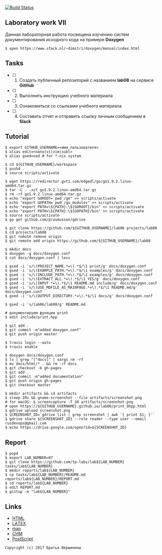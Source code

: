 [![Build Status](https://travis-ci.org/iu8tapilin/lab08.svg?branch=master)](https://travis-ci.org/iu8tapilin/lab08)


## Laboratory work VII

Данная лабораторная работа посвещена изучению систем документирования исходного кода на примере **Doxygen**

```ShellSession
$ open https://www.stack.nl/~dimitri/doxygen/manual/index.html
```

## Tasks

- [ ] 1. Создать публичный репозиторий с названием **lab08** на сервисе **GitHub**
- [ ] 2. Выполнить инструкцию учебного материала
- [ ] 3. Ознакомиться со ссылками учебного материала
- [ ] 4. Составить отчет и отправить ссылку личным сообщением в **Slack**

## Tutorial

```ShellSession
$ export GITHUB_USERNAME=<имя_пользователя>
$ alias edit=<nano|vi|vim|subl>
$ alias gsed=sed # for *-nix system
```

```ShellSession
$ cd ${GITHUB_USERNAME}/workspace
$ pushd .
$ source scripts/activate
```

```ShellSession
$ wget https://redirector.gvt1.com/edgedl/go/go1.9.2.linux-amd64.tar.gz
$ tar -C . -xzf go1.9.2.linux-amd64.tar.gz
$ rm -rf go1.9.2.linux-amd64.tar.gz
$ echo "export GOROOT=`pwd`/go" >> scripts/activate
$ echo "export GOPATH=`pwd`/go_modules" >> scripts/activate
$ echo "export PATH=\${PATH}:\${GOROOT}/bin" >> scripts/activate
$ echo "export PATH=\${PATH}:\${GOPATH}/bin" >> scripts/activate
$ source scripts/activate
$ go get github.com/prasmussen/gdrive
```

```ShellSession
$ git clone https://github.com/${GITHUB_USERNAME}/lab06 projects/lab08
$ cd projects/lab08
$ git remote remove origin
$ git remote add origin https://github.com/${GITHUB_USERNAME}/lab08
```

```ShellSession
$ mkdir docs
$ doxygen -g docs/doxygen.conf
$ cat docs/doxygen.conf | less
```

```ShellSession
$ gsed -i 's/\(PROJECT_NAME.*=\).*$/\1 print/g' docs/doxygen.conf
$ gsed -i 's/\(EXAMPLE_PATH.*=\).*$/\1 examples/g' docs/doxygen.conf
$ gsed -i 's/\(INCLUDE_PATH.*=\).*$/\1 examples/g' docs/doxygen.conf
$ gsed -i 's/\(EXTRACT_ALL.*=\).*$/\1 YES/g' docs/doxygen.conf
$ gsed -i 's/\(INPUT *=\).*$/\1 README.md include/g' docs/doxygen.conf
$ gsed -i 's/\(USE_MDFILE_AS_MAINPAGE.*=\).*$/\1 README.md/g' docs/doxygen.conf
$ gsed -i 's/\(OUTPUT_DIRECTORY.*=\).*$/\1 docs/g' docs/doxygen.conf
```

```ShellSession
$ gsed -i 's/lab06/lab08/g' README.md
```

```ShellSession
# документируем функции print 
$ edit include/print.hpp
```

```ShellSession
$ git add .
$ git commit -m"added doxygen.conf"
$ git push origin master
```

```ShellSession
$ travis login --auto
$ travis enable
```

```ShellSession
$ doxygen docs/doxygen.conf
$ ls | grep "[^docs]" | xargs rm -rf
$ mv docs/html/* . && rm -rf docs
$ git checkout -b gh-pages
$ git add .
$ git commit -m"added documentation"
$ git push origin gh-pages
$ git checkout master
```

```ShellSession
$ mkdir artifacts && cd artifacts
$ sleep 20s && gnome-screenshot --file artifacts/screenshot.png
# for macOS: $ screencapture -T 20 artifacts/screenshot.png
# open https://${GITHUB_USERNAME}.github.io/lab08/print_8hpp.html
$ gdrive upload screenshot.png
$ SCREENSHOT_ID=`gdrive list | grep screenshot | awk '{ print $1; }'`
$ gdrive share ${SCREENSHOT_ID} --role reader --type user --email rusdevops@gmail.com
$ echo https://drive.google.com/open?id=${SCREENSHOT_ID}
```

## Report

```ShellSession
$ popd
$ export LAB_NUMBER=07
$ git clone https://github.com/tp-labs/lab${LAB_NUMBER} tasks/lab${LAB_NUMBER}
$ mkdir reports/lab${LAB_NUMBER}
$ cp tasks/lab${LAB_NUMBER}/README.md reports/lab${LAB_NUMBER}/REPORT.md
$ cd reports/lab${LAB_NUMBER}
$ edit REPORT.md
$ gistup -m "lab${LAB_NUMBER}"
```

## Links

- [HTML](https://ru.wikipedia.org/wiki/HTML)
- [LAΤΕΧ](https://ru.wikipedia.org/wiki/LaTeX)
- [man](https://ru.wikipedia.org/wiki/Man_(%D0%BA%D0%BE%D0%BC%D0%B0%D0%BD%D0%B4%D0%B0_Unix))
- [CHM](https://ru.wikipedia.org/wiki/HTMLHelp)
- [PostScript](https://ru.wikipedia.org/wiki/PostScript)

```
Copyright (c) 2017 Братья Вершинины
```
